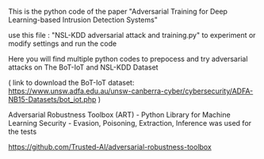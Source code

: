 This is the python code of the paper "Adversarial Training for Deep Learning-based Intrusion Detection Systems"

use this file : "NSL-KDD adversarial attack and training.py"  to experiment or modify settings and run the code

Here you will find multiple python codes to prepocess and try adversarial attacks on The BoT-IoT and NSL-KDD Dataset

( link to download the BoT-IoT dataset: https://www.unsw.adfa.edu.au/unsw-canberra-cyber/cybersecurity/ADFA-NB15-Datasets/bot_iot.php )

Adversarial Robustness Toolbox (ART) - Python Library for Machine Learning Security - Evasion, Poisoning, Extraction, Inference was used for the tests

https://github.com/Trusted-AI/adversarial-robustness-toolbox